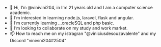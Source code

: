 - 👋 Hi, I’m @vinivini204, in I'm 21 years old and I am a computer science academic.
- 👀 I’m interested in learning node.js, laravel, flask and angular.
- 🌱 I’m currently learning ...oracleSQL and php basic.
- 💞️ I’m looking to collaborate on my study and work market.
- 📫 How to reach me on my istragran "@viniciusdesouzavalente" and my Discord "vinivini204#2504"

<!---
vinivini204/vinivini204 is a ✨ special ✨ repository because its `README.md` (this file) appears on your GitHub profile.
You can click the Preview link to take a look at your changes.
--->
